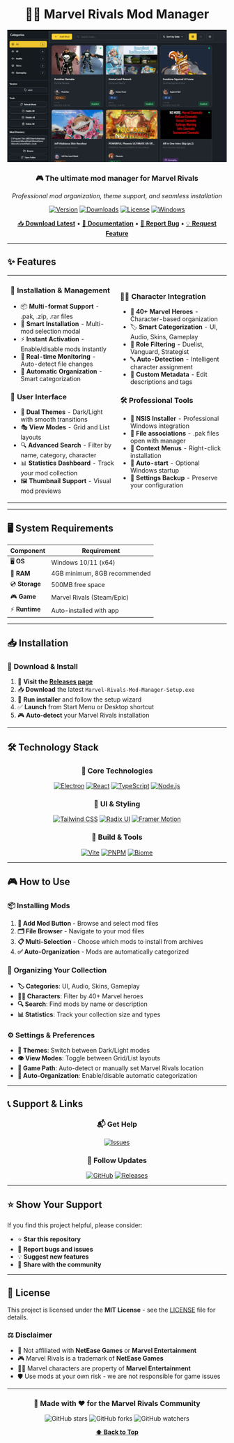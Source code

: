 <div align="center">

# 🦸‍♂️ Marvel Rivals Mod Manager

![Marvel Rivals Mod Manager](imageforreadme.png)

### 🎮 The ultimate mod manager for Marvel Rivals
*Professional mod organization, theme support, and seamless installation*

[![Version](https://img.shields.io/github/v/release/Jaten-shii/marvel-rivals-mod-manager?style=for-the-badge&logo=github&color=blue)](https://github.com/Jaten-shii/marvel-rivals-mod-manager/releases)
[![Downloads](https://img.shields.io/github/downloads/Jaten-shii/marvel-rivals-mod-manager/total?style=for-the-badge&logo=download&color=green)](https://github.com/Jaten-shii/marvel-rivals-mod-manager/releases)
[![License](https://img.shields.io/badge/License-MIT-yellow.svg?style=for-the-badge)](LICENSE)
[![Windows](https://img.shields.io/badge/Windows-0078D4?style=for-the-badge&logo=windows&logoColor=white)](https://github.com/Jaten-shii/marvel-rivals-mod-manager/releases)

[📥 **Download Latest**](https://github.com/Jaten-shii/marvel-rivals-mod-manager/releases/latest) • [📖 **Documentation**](CHANGELOG.md) • [🐛 **Report Bug**](https://github.com/Jaten-shii/marvel-rivals-mod-manager/issues) • [💡 **Request Feature**](https://github.com/Jaten-shii/marvel-rivals-mod-manager/issues)

</div>

---

## ✨ Features

<table>
<tr>
<td width="50%">

### 🚀 **Installation & Management**
- 📦 **Multi-format Support** - .pak, .zip, .rar files
- 🎯 **Smart Installation** - Multi-mod selection modal
- ⚡ **Instant Activation** - Enable/disable mods instantly
- 🔄 **Real-time Monitoring** - Auto-detect file changes
- 📁 **Automatic Organization** - Smart categorization

### 🎨 **User Interface**
- 🌙 **Dual Themes** - Dark/Light with smooth transitions
- 🎭 **View Modes** - Grid and List layouts
- 🔍 **Advanced Search** - Filter by name, category, character
- 📊 **Statistics Dashboard** - Track your mod collection
- 🖼️ **Thumbnail Support** - Visual mod previews

</td>
<td width="50%">

### 🦸‍♀️ **Character Integration**
- 👥 **40+ Marvel Heroes** - Character-based organization
- 🏷️ **Smart Categorization** - UI, Audio, Skins, Gameplay
- 🎪 **Role Filtering** - Duelist, Vanguard, Strategist
- 🔤 **Auto-Detection** - Intelligent character assignment
- 📝 **Custom Metadata** - Edit descriptions and tags

### 🛠️ **Professional Tools**
- 🔧 **NSIS Installer** - Professional Windows integration
- 📎 **File associations** - .pak files open with manager
- 🎯 **Context Menus** - Right-click installation
- 🚀 **Auto-start** - Optional Windows startup
- 💾 **Settings Backup** - Preserve your configuration

</td>
</tr>
</table>

---

## 🖥️ System Requirements

| Component | Requirement |
|-----------|-------------|
| 🖥️ **OS** | Windows 10/11 (x64) |
| 💾 **RAM** | 4GB minimum, 8GB recommended |
| 💿 **Storage** | 500MB free space |
| 🎮 **Game** | Marvel Rivals (Steam/Epic) |
| ⚡ **Runtime** | Auto-installed with app |

---

## 📥 Installation

### 🎯 **Download & Install**
1. 📩 **Visit the [Releases page](https://github.com/Jaten-shii/marvel-rivals-mod-manager/releases)**
2. 📥 **Download** the latest `Marvel-Rivals-Mod-Manager-Setup.exe`
3. 🚀 **Run installer** and follow the setup wizard  
4. ✅ **Launch** from Start Menu or Desktop shortcut
5. 🎮 **Auto-detect** your Marvel Rivals installation

---

## 🛠️ Technology Stack

<div align="center">

### 🚀 **Core Technologies**
[![Electron](https://img.shields.io/badge/Electron-2B2E3A?style=for-the-badge&logo=electron&logoColor=9FEAF9)](https://electronjs.org/)
[![React](https://img.shields.io/badge/React-20232A?style=for-the-badge&logo=react&logoColor=61DAFB)](https://reactjs.org/)
[![TypeScript](https://img.shields.io/badge/TypeScript-007ACC?style=for-the-badge&logo=typescript&logoColor=white)](https://typescriptlang.org/)
[![Node.js](https://img.shields.io/badge/Node.js-43853D?style=for-the-badge&logo=node.js&logoColor=white)](https://nodejs.org/)

### 🎨 **UI & Styling**
[![Tailwind CSS](https://img.shields.io/badge/Tailwind_CSS-38B2AC?style=for-the-badge&logo=tailwind-css&logoColor=white)](https://tailwindcss.com/)
[![Radix UI](https://img.shields.io/badge/Radix%20UI-161618?style=for-the-badge&logo=radix-ui&logoColor=white)](https://radix-ui.com/)
[![Framer Motion](https://img.shields.io/badge/Framer%20Motion-0055FF?style=for-the-badge&logo=framer&logoColor=white)](https://framer.com/motion/)

### 🔧 **Build & Tools**
[![Vite](https://img.shields.io/badge/Vite-B73BFE?style=for-the-badge&logo=vite&logoColor=FFD62E)](https://vitejs.dev/)
[![PNPM](https://img.shields.io/badge/pnpm-F69220?style=for-the-badge&logo=pnpm&logoColor=white)](https://pnpm.io/)
[![Biome](https://img.shields.io/badge/Biome-60A5FA?style=for-the-badge&logo=biome&logoColor=white)](https://biomejs.dev/)

</div>

---

## 🎮 How to Use

### 📦 **Installing Mods**
1. **🎯 Add Mod Button** - Browse and select mod files
2. **🗂️ File Browser** - Navigate to your mod files
3. **📋 Multi-Selection** - Choose which mods to install from archives
4. **✅ Auto-Organization** - Mods are automatically categorized

### 🎨 **Organizing Your Collection**
- **🏷️ Categories**: UI, Audio, Skins, Gameplay
- **🦸‍♂️ Characters**: Filter by 40+ Marvel heroes  
- **🔍 Search**: Find mods by name or description
- **📊 Statistics**: Track your collection size and types

### ⚙️ **Settings & Preferences**
- **🌙 Themes**: Switch between Dark/Light modes
- **👁️ View Modes**: Toggle between Grid/List layouts
- **📁 Game Path**: Auto-detect or manually set Marvel Rivals location
- **🔄 Auto-Organization**: Enable/disable automatic categorization

---



## 📞 Support & Links

<div align="center">

### 📬 **Get Help**
[![Issues](https://img.shields.io/badge/GitHub-Issues-181717?style=for-the-badge&logo=github&logoColor=white)](https://github.com/Jaten-shii/marvel-rivals-mod-manager/issues)

### 📱 **Follow Updates**
[![GitHub](https://img.shields.io/badge/GitHub-181717?style=for-the-badge&logo=github&logoColor=white)](https://github.com/Jaten-shii/marvel-rivals-mod-manager)
[![Releases](https://img.shields.io/badge/Releases-2EA043?style=for-the-badge&logo=github&logoColor=white)](https://github.com/Jaten-shii/marvel-rivals-mod-manager/releases)

</div>

---

## ⭐ Show Your Support

If you find this project helpful, please consider:

- ⭐ **Star this repository**
- 🐛 **Report bugs and issues**
- 💡 **Suggest new features**
- 📢 **Share with the community**

---

## 📄 License

This project is licensed under the **MIT License** - see the [LICENSE](LICENSE) file for details.

### ⚖️ **Disclaimer**
- 🚫 Not affiliated with **NetEase Games** or **Marvel Entertainment**
- 🎮 Marvel Rivals is a trademark of **NetEase Games**
- 🦸‍♂️ Marvel characters are property of **Marvel Entertainment**
- 🛡️ Use mods at your own risk - we are not responsible for game issues

---

<div align="center">

### 🌟 **Made with ❤️ for the Marvel Rivals Community**

![GitHub stars](https://img.shields.io/github/stars/Jaten-shii/marvel-rivals-mod-manager?style=social)
![GitHub forks](https://img.shields.io/github/forks/Jaten-shii/marvel-rivals-mod-manager?style=social)
![GitHub watchers](https://img.shields.io/github/watchers/Jaten-shii/marvel-rivals-mod-manager?style=social)

**[⬆ Back to Top](#-marvel-rivals-mod-manager)**

</div>